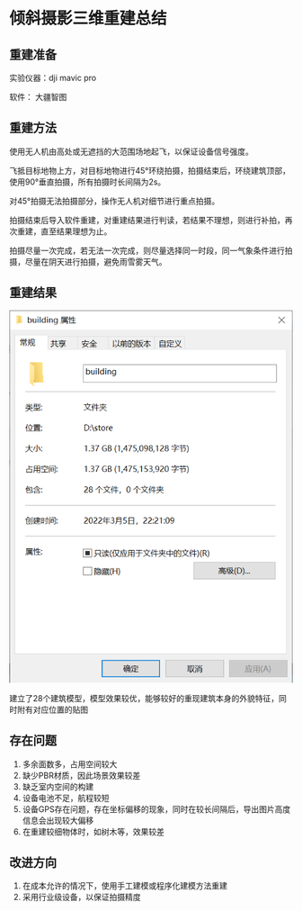 # 倾斜摄影三维重建总结

## 重建准备

实验仪器：dji mavic pro

软件： 大疆智图

## 重建方法

使用无人机由高处或无遮挡的大范围场地起飞，以保证设备信号强度。

飞抵目标地物上方，对目标地物进行45°环绕拍摄，拍摄结束后，环绕建筑顶部，使用90°垂直拍摄，所有拍摄时长间隔为2s。

对45°拍摄无法拍摄部分，操作无人机对细节进行重点拍摄。

拍摄结束后导入软件重建，对重建结果进行判读，若结果不理想，则进行补拍，再次重建，直至结果理想为止。

拍摄尽量一次完成，若无法一次完成，则尽量选择同一时段，同一气象条件进行拍摄，尽量在阴天进行拍摄，避免雨雪雾天气。

## 重建结果

![重建结果](/pic/重建结果.png)

建立了28个建筑模型，模型效果较优，能够较好的重现建筑本身的外貌特征，同时附有对应位置的贴图

## 存在问题

1. 多余面数多，占用空间较大
2. 缺少PBR材质，因此场景效果较差
3. 缺乏室内空间的构建
4. 设备电池不足，航程较短
5. 设备GPS存在问题，存在坐标偏移的现象，同时在较长间隔后，导出图片高度信息会出现较大偏移
6. 在重建较细物体时，如树木等，效果较差

## 改进方向

1. 在成本允许的情况下，使用手工建模或程序化建模方法重建
2. 采用行业级设备，以保证拍摄精度
